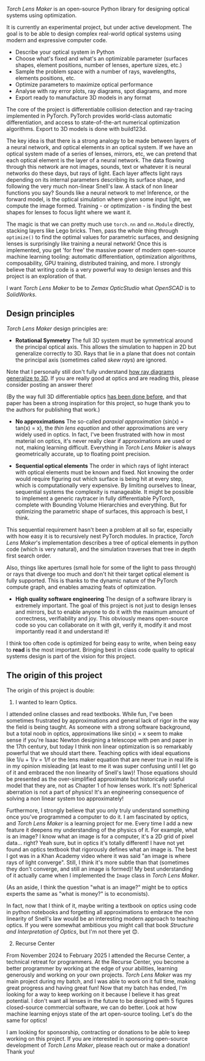 *Torch Lens Maker* is an open-source Python library for designing optical systems using optimization.

It is currently an experimental project, but under active development. The goal is to be able to design complex real-world optical systems using modern and expressive computer code.

* Describe your optical system in Python
* Choose what's fixed and what's an optimizable parameter (surfaces shapes, element positions, number of lenses, aperture sizes, etc.)
* Sample the problem space with a number of rays, wavelengths, elements positions, etc.
* Optimize parameters to maximize optical performance
* Analyse with ray error plots, ray diagrams, spot diagrams, and more
* Export ready to manufacture 3D models in any format

The core of the project is differentiable collision detection and ray-tracing implemented in PyTorch. PyTorch provides world-class automatic differentiation, and access to state-of-the-art numerical optimization algorithms. Export to 3D models is done with build123d.

The key idea is that there is a strong analogy to be made between layers of a neural network, and optical elements in an optical system. If we have an optical system made of a series of lenses, mirrors, etc, we can pretend that each optical element is the layer of a neural network. The data flowing through this network are not images, sounds, text or whatever it is neural networks do these days, but rays of light. Each layer affects light rays depending on its internal parameters describing its surface shape, and following the very much non-linear Snell's law. A stack of non linear functions you say? Sounds like a neural network to me! Inference, or the forward model, is the optical simulation where given some input light, we compute the image formed. Training - or optimization - is finding the best shapes for lenses to focus light where we want it.

The magic is that we can pretty much use `torch.nn` and `nn.Module` directly, stacking layers like Lego bricks. Then, pass the whole thing through `optimize()` to find the optimal values for parametric surfaces, and designing lenses is surprisingly like training a neural network! Once this is implemented, you get 'for free' the massive power of modern open-source machine learning tooling: automatic differentiation, optimization algorithms, composability, GPU training, distributed training, and more. I strongly believe that writing code is a very powerful way to design lenses and this project is an exploration of that.

I want *Torch Lens Maker* to be to *Zemax OpticStudio* what *OpenSCAD* is to *SolidWorks*.
## Design principles

*Torch Lens Maker* design principles are:

* **Rotational Symmetry**
The full 3D system must be symmetrical around the principal optical axis. This allows the simulation to happen in 2D but generalize correctly to 3D. Rays that lie in a plane that does not contain the principal axis (sometimes called *skew ray*s) are ignored. 

Note that I personally still don't fully understand [how ray diagrams generalize to 3D](https://physics.stackexchange.com/questions/836037/in-optics-how-do-2d-ray-diagrams-generalize-to-3d). If you are really good at optics and are reading this, please consider posting an answer there!

(By the way full 3D differentiable optics [has been done before](https://github.com/vccimaging/DiffOptics), and that paper has been a strong inspiration for this project, so huge thank you to the authors for publishing that work.)

* **No approximations**
The so-called *paraxial approximation* (sin(x) = tan(x) = x), the *thin lens equation* and other approximations are very widely used in optics. In fact, I've been frustrated with how in most material on optics, it's never really clear if approximations are used or not, making learning difficult. Everything in *Torch Lens Maker* is always geometrically accurate, up to floating point precision.

* **Sequential optical elements**
The order in which rays of light interact with optical elements must be known and fixed. Not knowing the order would require figuring out which surface is being hit at every step, which is computationally very expensive. By limiting ourselves to linear, sequential systems the complexity is manageable. It might be possible to implement a generic raytracer in fully differentiable PyTorch, complete with Bounding Volume Hierarchies and everything. But for optimizing the parametric shape of surfaces, this approach is best, I think.

This sequential requirement hasn't been a problem at all so far, especially with how easy it is to recursively nest PyTorch modules. In practice, *Torch Lens Maker*'s implementation describes a tree of optical elements in python code (which is very natural), and the simulation traverses that tree in depth first search order.

Also, things like apertures (small hole for some of the light to pass through) or rays that diverge too much and don't hit their target optical element is fully supported. This is thanks to the dynamic nature of the PyTorch compute graph, and enables amazing feats of optimization.

* **High quality software engineering**
The design of a software library is extremely important. The goal of this project is not just to design lenses and mirrors, but to enable anyone to do it with the maximum amount of correctness, verifiability and joy. This obviously means open-source code so you can collaborate on it with git, verify it, modify it and most importantly read it and understand it!

I think too often code is optimized for being easy to write, when being easy to **read** is the most important. Bringing best in class code quality to optical systems design is part of the vision for this project.

## The origin of this project

The origin of this project is double:

1. I wanted to learn Optics.

I attended online classes and read textbooks. While fun, I've been sometimes frustrated by approximations and general lack of rigor in the way the field is being taught. As someone with a strong software background, but a total noob in optics, approximations like sin(x) = x seem to make sense if you're Isaac Newton designing a telescope with pen and paper in the 17th century, but today I think non linear optimization is so remarkably powerful that we should start there. Teaching optics with ideal equations like 1/u + 1/v = 1/f or the lens maker equation that are never true in real life is in my opinion misleading (at least to me it was super confusing until I let go of it and embraced the non linearity of Snell's law)! Those equations should be presented as the over-simplified approximate but historically useful model that they are, not as Chapter 1 of how lenses work. It's not! Spherical aberration is not a part of physics! It's an engineering consequence of solving a non linear system too approximately!

Furthermore, I strongly believe that you only truly understand something once you've programmed a computer to do it. I am fascinated by optics, and *Torch Lens Maker* is a learning project for me. Every time I add a new feature it deepens my understanding of the physics of it. For example, what is an image? I know what an image is for a computer, it's a 2D grid of pixel data... right? Yeah sure, but in optics it's totally different! I have not yet found an optics textbook that rigorously defines what an image is. The best I got was in a Khan Academy video where it was said "an image is where rays of light converge". Still, I think it's more subtle than that (sometimes they don't converge, and still an image is formed)! My best understanding of it actually came when I implemented the `Image` class in *Torch Lens Maker*.

(As an aside, I think the question "what is an image?" might be to optics experts the same as "what is money?" is to economists).

In fact, now that I think of it, maybe writing a textbook on optics using code in python notebooks and forgetting all approximations to embrace the non linearity of Snell's law would be an interesting modern approach to teaching optics. If you were somewhat ambitious you might call that book *Structure and Interpretation of Optics*, but I'm not there yet 😊.

2. Recurse Center

From November 2024 to February 2025 I attended the Recurse Center, a technical retreat for programmers. At the Recurse Center, you become a better programmer by working at the edge of your abilities, learning generously and working on your own projects. *Torch Lens Maker* was my main project during my batch, and I was able to work on it full time, making great progress and having great fun! Now that my batch has ended, I'm looking for a way to keep working on it because I believe it has great potential. I don't want all lenses in the future to be designed with 5 figures closed-source commercial software, we can do better. Look at how machine learning enjoys state of the art open-source tooling. Let's do the same for optics!

I am looking for sponsorship, contracting or donations to be able to keep working on this project. If you are interested in sponsoring open-source development of *Torch Lens Maker*, please reach out or make a donation! Thank you!




